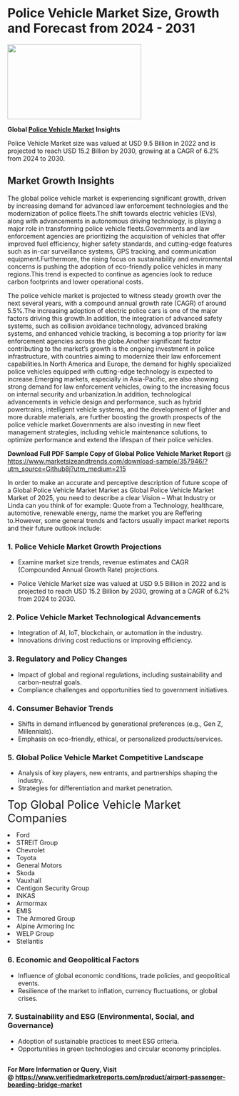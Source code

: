 <H1>Police Vehicle Market Size, Growth and Forecast from 2024 - 2031</H1><img class="aligncenter size-medium wp-image-584254" src="https://thirdeyenews.in/wp-content/uploads/2024/09/Global-Market-Research-300x168.jpeg" alt="" width="300" height="168" /><p><strong>Global&nbsp;<a href="https://www.marketsizeandtrends.com/download-sample/357946/?utm_source=Github8j?utm_medium=215">Police Vehicle Market</a> Insights</strong></p><p>Police Vehicle Market size was valued at USD 9.5 Billion in 2022 and is projected to reach USD 15.2 Billion by 2030, growing at a CAGR of 6.2% from 2024 to 2030.</p><p><h2>Market Growth Insights</h2> <p>The global police vehicle market is experiencing significant growth, driven by increasing demand for advanced law enforcement technologies and the modernization of police fleets.The shift towards electric vehicles (EVs), along with advancements in autonomous driving technology, is playing a major role in transforming police vehicle fleets.Governments and law enforcement agencies are prioritizing the acquisition of vehicles that offer improved fuel efficiency, higher safety standards, and cutting-edge features such as in-car surveillance systems, GPS tracking, and communication equipment.Furthermore, the rising focus on sustainability and environmental concerns is pushing the adoption of eco-friendly police vehicles in many regions.This trend is expected to continue as agencies look to reduce carbon footprints and lower operational costs.</p> <p></p> <p>The police vehicle market is projected to witness steady growth over the next several years, with a compound annual growth rate (CAGR) of around 5.5%.The increasing adoption of electric police cars is one of the major factors driving this growth.In addition, the integration of advanced safety systems, such as collision avoidance technology, advanced braking systems, and enhanced vehicle tracking, is becoming a top priority for law enforcement agencies across the globe.Another significant factor contributing to the market’s growth is the ongoing investment in police infrastructure, with countries aiming to modernize their law enforcement capabilities.In North America and Europe, the demand for highly specialized police vehicles equipped with cutting-edge technology is expected to increase.Emerging markets, especially in Asia-Pacific, are also showing strong demand for law enforcement vehicles, owing to the increasing focus on internal security and urbanization.In addition, technological advancements in vehicle design and performance, such as hybrid powertrains, intelligent vehicle systems, and the development of lighter and more durable materials, are further boosting the growth prospects of the police vehicle market.Governments are also investing in new fleet management strategies, including vehicle maintenance solutions, to optimize performance and extend the lifespan of their police vehicles.<p></p><p><span class=""><strong>Download Full PDF Sample Copy of Global Police Vehicle Market Report</strong> @ <a href="https://www.marketsizeandtrends.com/download-sample/357946/?utm_source=Github8j?utm_medium=215" target="_blank">https://www.marketsizeandtrends.com/download-sample/357946/?utm_source=Github8j?utm_medium=215</a></span></p><p>In order to make an accurate and perceptive description of future scope of a Global&nbsp;Police Vehicle Market Market as Global&nbsp;Police Vehicle Market Market of 2025, you need to describe a clear Vision &ndash; What Industry or Linda can you think of for example: Quote from a Technology, healthcare, automotive, renewable energy, name the market you are Reffering to.However, some general trends and factors usually impact market reports and their future outlook include:</p><h3>1.&nbsp;<strong>Police Vehicle Market Growth Projections</strong></h3><ul><li>Examine market size trends, revenue estimates and CAGR (Compounded Annual Growth Rate) projections.</li><li><p>Police Vehicle Market size was valued at USD 9.5 Billion in 2022 and is projected to reach USD 15.2 Billion by 2030, growing at a CAGR of 6.2% from 2024 to 2030.</p></li></ul><h3>2.&nbsp;<strong>Police Vehicle Market Technological Advancements</strong></h3><ul><li>Integration of AI, IoT, blockchain, or automation in the industry.</li><li>Innovations driving cost reductions or improving efficiency.</li></ul><h3>3.&nbsp;<strong>Regulatory and Policy Changes</strong></h3><ul><li>Impact of global and regional regulations, including sustainability and carbon-neutral goals.</li><li>Compliance challenges and opportunities tied to government initiatives.</li></ul><h3>4.&nbsp;<strong>Consumer Behavior Trends</strong></h3><ul><li>Shifts in demand influenced by generational preferences (e.g., Gen Z, Millennials).</li><li>Emphasis on eco-friendly, ethical, or personalized products/services.</li></ul><h3>5.&nbsp;<strong>Global Police Vehicle Market Competitive Landscape</strong></h3><ul><li>Analysis of key players, new entrants, and partnerships shaping the industry.</li><li>Strategies for differentiation and market penetration.</li></ul><p data-pm-slice="1 1 []"><span style="color: inherit; font-family: inherit; font-size: 25px;">Top Global Police Vehicle Market Companies</span></p><div class="" data-test-id=""><p><li>Ford</li><li> STREIT Group</li><li> Chevrolet</li><li> Toyota</li><li> General Motors</li><li> Skoda</li><li> Vauxhall</li><li> Centigon Security Group</li><li> INKAS</li><li> Armormax</li><li> EMIS</li><li> The Armored Group</li><li> Alpine Armoring Inc</li><li> WELP Group</li><li> Stellantis</li></p></div><h3>6.&nbsp;<strong>Economic and Geopolitical Factors</strong></h3><ul><li>Influence of global economic conditions, trade policies, and geopolitical events.</li><li>Resilience of the market to inflation, currency fluctuations, or global crises.</li></ul><h3>7.&nbsp;<strong>Sustainability and ESG (Environmental, Social, and Governance)</strong></h3><ul><li>Adoption of sustainable practices to meet ESG criteria.</li><li>Opportunities in green technologies and circular economy principles.</li></ul><h2><strong style="font-size: 14px;">For More Information or Query, Visit @&nbsp;</strong><a style="background-color: #ffffff; font-size: 14px;" href="https://www.marketsizeandtrends.com/report/police-vehicle-market/" target="_blank">https://www.verifiedmarketreports.com/product/airport-passenger-boarding-bridge-market</a></h2>
